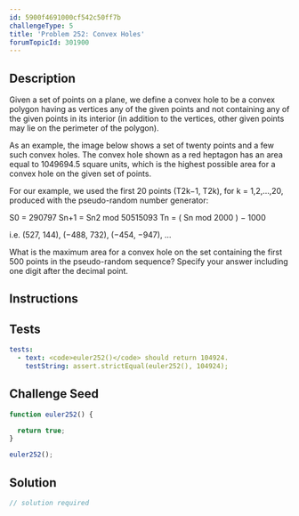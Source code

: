 ```yaml
---
id: 5900f4691000cf542c50ff7b
challengeType: 5
title: 'Problem 252: Convex Holes'
forumTopicId: 301900
---
```


## Description

<section id='description'>

Given a set of points on a plane, we define a convex hole to be a convex polygon having as vertices any of the given points and not containing any of the given points in its interior (in addition to the vertices, other given points may lie on the perimeter of the polygon).

As an example, the image below shows a set of twenty points and a few such convex holes. The convex hole shown as a red heptagon has an area equal to 1049694.5 square units, which is the highest possible area for a convex hole on the given set of points.

For our example, we used the first 20 points (T2k−1, T2k), for k = 1,2,…,20, produced with the pseudo-random number generator:

S0 = 290797 Sn+1 = Sn2 mod 50515093 Tn = ( Sn mod 2000 ) − 1000

i.e. (527, 144), (−488, 732), (−454, −947), …

What is the maximum area for a convex hole on the set containing the first 500 points in the pseudo-random sequence? Specify your answer including one digit after the decimal point.

</section>

## Instructions

<section id='instructions'>

</section>

## Tests

<section id='tests'>

```yml
tests:
  - text: <code>euler252()</code> should return 104924.
    testString: assert.strictEqual(euler252(), 104924);

```

</section>

## Challenge Seed

<section id='challengeSeed'>

<div id='js-seed'>

```js
function euler252() {

  return true;
}

euler252();
```

</div>

</section>

## Solution

<section id='solution'>

```js
// solution required
```

</section>
